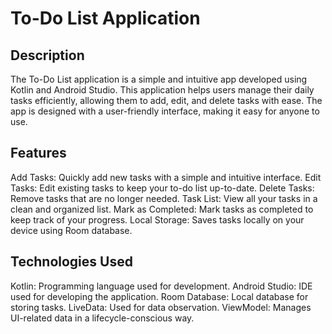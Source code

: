 # To-Do List Application

## Description
The To-Do List application is a simple and intuitive app developed using Kotlin and Android Studio. This application helps users manage their daily tasks efficiently, allowing them to add, edit, and delete tasks with ease. The app is designed with a user-friendly interface, making it easy for anyone to use.

## Features
Add Tasks: Quickly add new tasks with a simple and intuitive interface.
Edit Tasks: Edit existing tasks to keep your to-do list up-to-date.
Delete Tasks: Remove tasks that are no longer needed.
Task List: View all your tasks in a clean and organized list.
Mark as Completed: Mark tasks as completed to keep track of your progress.
Local Storage: Saves tasks locally on your device using Room database.

## Technologies Used
Kotlin: Programming language used for development.
Android Studio: IDE used for developing the application.
Room Database: Local database for storing tasks.
LiveData: Used for data observation.
ViewModel: Manages UI-related data in a lifecycle-conscious way.
